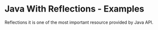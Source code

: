 # Java With Reflections - Examples

Reflections it is one of the most important resource provided by Java API.